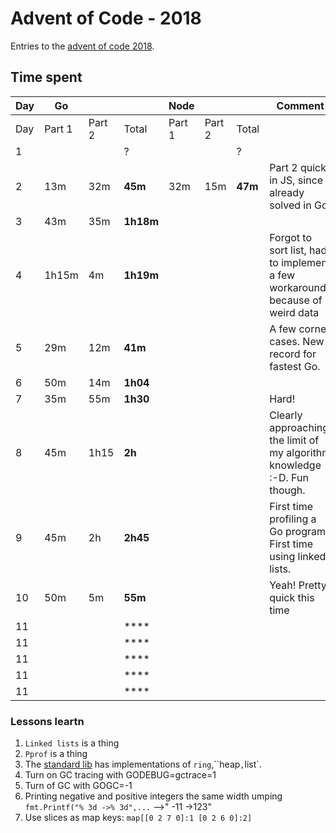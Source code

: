 # Advent of Code - 2018

Entries to the [advent of code 2018](https://adventofcode.com/2018).

## Time spent

| Day | Go     |        |           | Node   |        |         | Comment                                                                       |
|-----|--------|--------|-----------|--------|--------|---------|-------------------------------------------------------------------------------|
| Day | Part 1 | Part 2 | Total     | Part 1 | Part 2 | Total   |                                                                               |
| 1   |        |        | ?         |        |        | ?       |                                                                               |
| 2   | 13m    | 32m    | **45m**   | 32m    | 15m    | **47m** | Part 2 quick in JS, since already solved in Go                                |
| 3   | 43m    | 35m    | **1h18m** |        |        |         |                                                                               |
| 4   | 1h15m  | 4m     | **1h19m** |        |        |         | Forgot to sort list, had to implement a few workarounds because of weird data |
| 5   | 29m    | 12m    | **41m**   |        |        |         | A few corner cases. New record for fastest Go.                                |
| 6   | 50m    | 14m    | **1h04**  |        |        |         |                                                                               |
| 7   | 35m    | 55m    | **1h30**  |        |        |         | Hard!                                                                         |
| 8   | 45m    | 1h15   | **2h**    |        |        |         | Clearly approaching the limit of my algorithm knowledge :-D. Fun though.      |
| 9   | 45m    | 2h     | **2h45**  |        |        |         | First time profiling a Go program. First time using linked lists.             |
| 10  | 50m    | 5m     | **55m**   |        |        |         | Yeah! Pretty quick this time                                                  |
| 11  |        |        | ****      |        |        |         |                                                                               |
| 11  |        |        | ****      |        |        |         |                                                                               |
| 11  |        |        | ****      |        |        |         |                                                                               |
| 11  |        |        | ****      |        |        |         |                                                                               |
| 11  |        |        | ****      |        |        |         |                                                                               |


### Lessons leartn
1) `Linked lists` is a thing
2) `Pprof` is a thing
3) The [standard lib](https://golang.org/pkg/#stdlib) has implementations of  `ring`,``heap`,`list`.
4) Turn on GC tracing with GODEBUG=gctrace=1
5) Turn of GC with GOGC=-1
6) Printing negative and positive integers the same width umping `fmt.Printf("% 3d ->% 3d",...` -->" -11 ->123" 
7) Use slices as map keys: `map[[0 2 7 0]:1 [0 2 6 0]:2]` 
